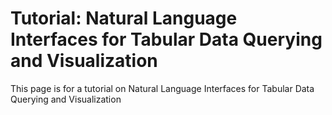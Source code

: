 # Tutorial: Natural Language Interfaces for Tabular Data Querying and Visualization
This page is for a tutorial on Natural Language Interfaces for Tabular Data Querying and Visualization
